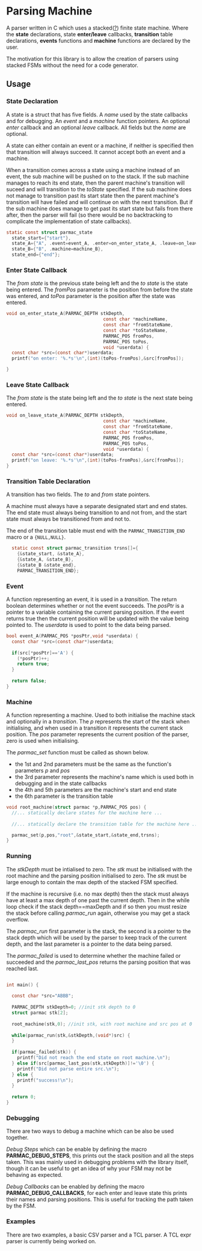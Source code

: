 # Parsing Machine

A parser written in C which uses a stacked([?](https://gamedev.stackexchange.com/questions/25854/gamestate-management-hierarchical-fsm-vs-stack-based-fsm/25859#25859)) finite state machine. Where the **state** declarations, state **enter/leave** callbacks, **transition** table declarations, **events** functions and **machine** functions are declared by the user.

The motivation for this library is to allow the creation of parsers using stacked FSMs without the need for a code generator.

## Usage

### State Declaration

A state is a struct that has five fields. A *name* used by the state callbacks and for debugging. An *event* and a *machine* function pointers. An optional *enter* callback and an optional *leave* callback. All fields but the *name* are optional.

A state can either contain an event or a machine, if neither is specified then that transition will always succeed. It cannot accept both an event and a machine.

When a transition comes across a state using a machine instead of an event, the sub machine will be pushed on to the stack. If the sub machine manages to reach its end state, then the parent machine's transition will suceed and will transition to the *toState* specified. If the sub machine does not manage to transition past its start state then the parent machine's transition will have failed and will continue on with the next transition. But if the sub machine does manage to get past its start state but fails from there after, then the parser will fail (so there would be no backtracking to complicate the implementation of state callbacks).

```C
static const struct parmac_state 
  state_start={"start"},
  state_A={"A", .event=event_A, .enter=on_enter_state_A, .leave=on_leave_state_A},
  state_B={"B", .machine=machine_B},
  state_end={"end"};
```

### Enter State Callback

The *from state* is the previous state being left and the *to state* is the state being entered. The *fromPos* parameter is the position from before the state was entered, and *toPos* parameter is the position after the state was entered.

```C
void on_enter_state_A(PARMAC_DEPTH stkDepth,
                                    const char *machineName,
                                    const char *fromStateName,
                                    const char *toStateName,
                                    PARMAC_POS fromPos,
                                    PARMAC_POS toPos,
                                    void *userdata) {
  const char *src=(const char*)userdata;
  printf("on enter: '%.*s'\n",(int)(toPos-fromPos),&src[fromPos]);

}
```

### Leave State Callback

The *from state* is the state being left and the *to state* is the next state being entered.

```C
void on_leave_state_A(PARMAC_DEPTH stkDepth,
                                    const char *machineName,
                                    const char *fromStateName,
                                    const char *toStateName,
                                    PARMAC_POS fromPos,
                                    PARMAC_POS toPos,
                                    void *userdata) {
  const char *src=(const char*)userdata;
  printf("on leave: '%.*s'\n",(int)(toPos-fromPos),&src[fromPos]);
}

```

### Transition Table Declaration

A transition has two fields. The *to* and *from* state pointers.

A machine must always have a separate designated start and end states. The end state must always being transition to and not from, and the start state must always be transitioned from and not to.

The end of the transition table must end with the ```PARMAC_TRANSITION_END``` macro or a ```{NULL,NULL}```.
```C
  static const struct parmac_transition trsns[]={
    {&state_start, &state_A},
    {&state_A, &state_B},
    {&state_B &state_end},
	PARMAC_TRANSITION_END};

```

### Event

A function representing an event, it is used in a *transition*. The return boolean determines whether or not the event succeeds. The *posPtr* is a pointer to a variable containing the current parsing position. If the event returns true then the current position will be updated with the value being pointed to. The *userdata* is used to point to the data being parsed.

```C
bool event_A(PARMAC_POS *posPtr,void *userdata) {
  const char *src=(const char*)userdata;
  
  if(src[*posPtr]=='A') {
    (*posPtr)++;
    return true;
  }
  
  return false;
}

```
### Machine
A function representing a machine. Used to both initialise the machine stack and optionally in a *transition*. The *p* represents the start of the stack when initialising, and when used in a transition it represents the current stack position. The *pos* parameter represents the current position of the parser, zero is used when initialising.

The *parmac_set* function must be called as shown below.
* the 1st and 2nd parameters must be the same as the function's parameters *p* and *pos*
* the 3rd parameter represents the machine's name which is used both in debugging and in the state callbacks
* the 4th and 5th parameters are the machine's start and end state
* the 6th parameter is the transition table

```C
void root_machine(struct parmac *p,PARMAC_POS pos) {
  //... statically declare states for the machine here ...
  
  //... statically declare the transition table for the machine here ...

  parmac_set(p,pos,"root",&state_start,&state_end,trsns);
}
```

### Running
The *stkDepth* must be intialised to zero. The *stk* must be initialised with the root machine and the parsing position initialised to zero. The *stk* must be large enough to contain the max depth of the stacked FSM specified.

If the machine is recursive (i.e. no max depth) then the stack must always have at least a max depth of one past the current depth. Then in the while loop check if the stack depth==maxDepth and if so then you must resize the stack before calling *parmac_run* again, otherwise you may get a stack overflow.

The *parmac_run* first parameter is the stack, the second is a pointer to the stack depth which will be used by the parser to keep track of the current depth, and the last parameter is a pointer to the data being parsed.

The *parmac_failed* is used to determine whether the machine failed or succeeded and the *parmac_last_pos* returns the parsing position that was reached last.

```C

int main() {
  
  const char *src="ABBB";
  
  PARMAC_DEPTH stkDepth=0; //init stk depth to 0
  struct parmac stk[2];
  
  root_machine(stk,0); //init stk, with root machine and src pos at 0
  
  while(parmac_run(stk,&stkDepth,(void*)src) {
  }
  
  if(parmac_failed(stk)) {
    printf("Did not reach the end state on root machine.\n");
  } else if(src[parmac_last_pos(stk,stkDepth)]!='\0') {
    printf("Did not parse entire src.\n");
  } else {
    printf("success!\n");
  }
  
  return 0;
}
```

### Debugging
There are two ways to debug a machine which can be also be used together. 

*Debug Steps* which can be enable by defining the macro **PARMAC_DEBUG_STEPS**, this prints out the stack position and all the steps taken. This was mainly used in debugging problems with the library itself, though it can be useful to get an idea of why your FSM may not be behaving as expected.

*Debug Callbacks* can be enabled by defining the macro **PARMAC_DEBUG_CALLBACKS**, for each enter and leave state this prints their names and parsing positions. This is useful for tracking the path taken by the FSM.


### Examples

There are two examples, a basic CSV parser and a TCL parser. A TCL expr parser is currently being worked on.
